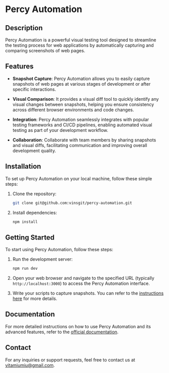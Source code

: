 # Percy Automation

## Description

Percy Automation is a powerful visual testing tool designed to streamline the testing process for web applications by automatically capturing and comparing screenshots of web pages.

## Features

- **Snapshot Capture**: Percy Automation allows you to easily capture snapshots of web pages at various stages of development or after specific interactions.

- **Visual Comparison**: It provides a visual diff tool to quickly identify any visual changes between snapshots, helping you ensure consistency across different browser environments and code changes.

- **Integration**: Percy Automation seamlessly integrates with popular testing frameworks and CI/CD pipelines, enabling automated visual testing as part of your development workflow.

- **Collaboration**: Collaborate with team members by sharing snapshots and visual diffs, facilitating communication and improving overall development quality.

## Installation

To set up Percy Automation on your local machine, follow these simple steps:

1. Clone the repository:

    ```bash
    git clone git@github.com:vinsgit/percy-automation.git
    ```

2. Install dependencies:

    ```bash
    npm install
    ```

## Getting Started

To start using Percy Automation, follow these steps:

1. Run the development server:

    ```bash
    npm run dev
    ```

2. Open your web browser and navigate to the specified URL (typically `http://localhost:3000`) to access the Percy Automation interface.

3. Write your scripts to capture snapshots. You can refer to the [instructions here](https://www.browserstack.com/docs/percy/take-percy-snapshots/snapshots-via-scripts) for more details.


## Documentation

For more detailed instructions on how to use Percy Automation and its advanced features, refer to the [official documentation](https://www.browserstack.com/docs/percy).

## Contact

For any inquiries or support requests, feel free to contact us at [vitamiumiu@gmail.com](mailto:vitamiumiu@gmail.com).
